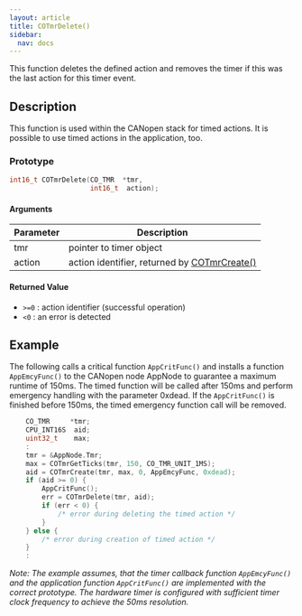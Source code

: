 ```yaml
---
layout: article
title: COTmrDelete()
sidebar:
  nav: docs
---
```


This function deletes the defined action and removes the timer if this was the last action for this timer event.

<!--more-->

## Description

This function is used within the CANopen stack for timed actions. It is possible to use timed actions in the application, too.

### Prototype

```c
int16_t COTmrDelete(CO_TMR  *tmr,
                    int16_t  action);
```

#### Arguments

| Parameter | Description |
| --- | --- |
| tmr | pointer to timer object |
| action | action identifier, returned by [COTmrCreate()](co-tmr-create) |

#### Returned Value

- `>=0` : action identifier (successful operation)
- `<0` : an error is detected

## Example

The following calls a critical function `AppCritFunc()` and installs a function `AppEmcyFunc()` to the CANopen node AppNode to guarantee a maximum runtime of 150ms. The timed function will be called after 150ms and perform emergency handling with the parameter 0xdead. If the `AppCritFunc()` is finished before 150ms, the timed emergency function call will be removed.

```c
    CO_TMR     *tmr;
    CPU_INT16S  aid;
    uint32_t    max;
    :
    tmr = &AppNode.Tmr;
    max = COTmrGetTicks(tmr, 150, CO_TMR_UNIT_1MS);
    aid = COTmrCreate(tmr, max, 0, AppEmcyFunc, 0xdead);
    if (aid >= 0) {
        AppCritFunc();
        err = COTmrDelete(tmr, aid);
        if (err < 0) {
            /* error during deleting the timed action */
        }
    } else {
        /* error during creation of timed action */
    }
    :
```

*Note: The example assumes, that the timer callback function `AppEmcyFunc()` and the application function `AppCritFunc()` are implemented with the correct prototype. The hardware timer is configured with sufficient timer clock frequency to achieve the 50ms resolution.*
